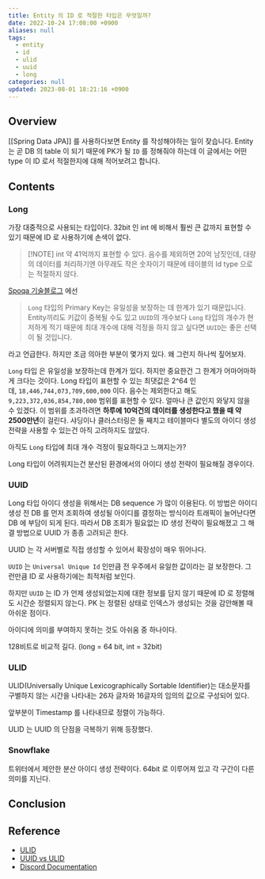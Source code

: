 ```yaml
---
title: Entity 의 ID 로 적절한 타입은 무엇일까?
date: 2022-10-24 17:08:00 +0900
aliases: null
tags:
  - entity
  - id
  - ulid
  - uuid
  - long
categories: null
updated: 2023-08-01 18:21:16 +0900
---
```


## Overview

[[Spring Data JPA]] 를 사용하다보면 Entity 를 작성해야하는 일이 잦습니다. Entity 는 곧 DB 의 table 이 되기 때문에 PK가 될 `ID` 를 정해줘야 하는데 이 글에서는 어떤 type 이 ID 로서 적절한지에 대해 적어보려고 합니다.

## Contents

### Long

가장 대중적으로 사용되는 타입이다. 32bit 인 int 에 비해서 훨씬 큰 값까지 표현할 수 있기 때문에 ID 로 사용하기에 손색이 없다.

> [!NOTE] int
> 약 41억까지 표현할 수 있다. 음수를 제외하면 20억 남짓인데, 대량의 데이터를 처리하기엔 아무래도 작은 숫자이기 때문에 테이블의 Id type 으로는 적절하지 않다.

[Spoqa 기술블로그](https://spoqa.github.io/2022/08/16/kotlin-jpa-entity.html) 에선

> `Long` 타입의 Primary Key는 유일성을 보장하는 데 한계가 있기 때문입니다. Entity끼리도 키값이 중복될 수도 있고 `UUID`의 개수보다 `Long` 타입의 개수가 현저하게 적기 때문에 최대 개수에 대해 걱정을 하지 않고 싶다면 `UUID`는 좋은 선택이 될 것입니다.

라고 언급한다. 하지만 조금 의아한 부분이 몇가지 있다. 왜 그런지 하나씩 짚어보자.

`Long` 타입 은 유일성을 보장하는데 한계가 있다. 하지만 중요한건 그 한계가 어마어마하게 크다는 것이다. Long 타입이 표현할 수 있는 최댓값은 2^64 인데, `18,446,744,073,709,600,000` 이다. 음수는 제외한다고 해도 `9,223,372,036,854,780,000` 범위를 표현할 수 있다. 얼마나 큰 값인지 와닿지 않을 수 있겠다. 이 범위를 초과하려면 **하루에 10억건의 데이터를 생성한다고 했을 때 약 2500만년**이 걸린다. 샤딩이나 클러스터링은 둘 째치고 테이블마다 별도의 아이디 생성 전략을 사용할 수 있는건 아직 고려하지도 않았다.

아직도 `Long` 타입에 최대 개수 걱정이 필요하다고 느껴지는가?

Long 타입이 어려워지는건 분산된 환경에서의 아이디 생성 전략이 필요해질 경우이다.

### UUID

Long 타입 아이디 생성을 위해서는 DB sequence 가 많이 이용된다. 이 방법은 아이디 생성 전 DB 를 먼저 조회하여 생성될 아이디를 결정하는 방식이라 트래픽이 늘어난다면 DB 에 부담이 되게 된다. 따라서 DB 조회가 필요없는 ID 생성 전략이 필요해졌고 그 해결 방법으로 UUID 가 종종 고려되곤 한다.

UUID 는 각 서버별로 직접 생성할 수 있어서 확장성이 매우 뛰어나다.

`UUID` 는 `Universal Unique Id` 인만큼 전 우주에서 유일한 값이라는 걸 보장한다. 그런만큼 ID 로 사용하기에는 최적처럼 보인다.

하지만 `UUID` 는 ID 가 언제 생성되었는지에 대한 정보를 담지 않기 때문에 ID 로 정렬해도 시간순 정렬되지 않는다. PK 는 정렬된 상태로 인덱스가 생성되는 것을 감안해볼 때 아쉬운 점이다.

아이디에 의미를 부여하지 못하는 것도 아쉬움 중 하나이다.

128비트로 비교적 길다. (long = 64 bit, int = 32bit)

### ULID

ULID(Universally Unique Lexicographically Sortable Identifier)는 대소문자를 구별하지 않는 시간을 나타내는 26자 글자와 16글자의 임의의 값으로 구성되어 있다.

앞부분이 Timestamp 를 나타내므로 정렬이 가능하다.

ULID 는 UUID 의 단점을 극복하기 위해 등장했다.

### Snowflake

트위터에서 제안한 분산 아이디 생성 전략이다. 64bit 로 이루어져 있고 각 구간이 다른 의미를 지닌다.

## Conclusion

## Reference

- [ULID](https://github.com/ulid/spec)
- [UUID vs ULID](https://velog.io/@injoon2019/UUID-vs-ULID)
- [Discord Documentation](https://discord.com/developers/docs/reference#snowflakes)

